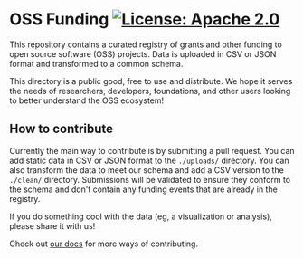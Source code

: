 # OSS Funding [![License: Apache 2.0][license-badge]][license]

[license]: https://opensource.org/license/apache-2-0/
[license-badge]: https://img.shields.io/badge/License-Apache2.0-blue.svg

This repository contains a curated registry of grants and other funding to open source software (OSS) projects. Data is uploaded in CSV or JSON format and transformed to a common schema.

This directory is a public good, free to use and distribute. We hope it serves the needs of researchers, developers, foundations, and other users looking to better understand the OSS ecosystem!

## How to contribute

Currently the main way to contribute is by submitting a pull request. You can add static data in CSV or JSON format to the `./uploads/` directory. You can also transform the data to meet our schema and add a CSV version to the `./clean/` directory. Submissions will be validated to ensure they conform to the schema and don't contain any funding events that are already in the registry. 

If you do something cool with the data (eg, a visualization or analysis), please share it with us!

Check out [our docs](https://docs.opensource.observer/) for more ways of contributing.
